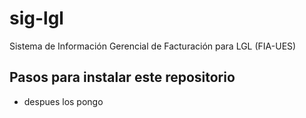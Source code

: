 # sig-lgl
Sistema de Información Gerencial de Facturación para LGL (FIA-UES)

## Pasos para instalar este repositorio
- despues los pongo
